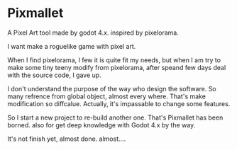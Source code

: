 # Pixmallet

A Pixel Art tool made by godot 4.x. inspired by pixelorama.

I want make a roguelike game with pixel art.

When I find pixelorama, I few it is quite fit my needs,
but when I am try to make some tiny teeny modify from pixelorama,
after speand few days deal with the source code, I gave up. 

I don't understand the purpose of the way who design the software.
So many refrence from global object, almost every where.
That's make modification so diffcalue. 
Actually, it's impassable to change some features.

So I start a new project to re-build another one.
That's Pixmallet has been borned. 
also for get deep knowledge with Godot 4.x by the way.

It's not finish yet, almost done. almost....

